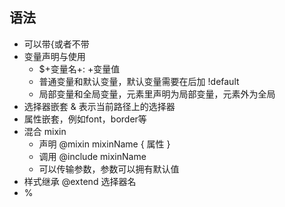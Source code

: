 ## 语法
- 可以带{或者不带
- 变量声明与使用
	- $+变量名+: +变量值
	- 普通变量和默认变量，默认变量需要在后加 !default
	- 局部变量和全局变量，元素里声明为局部变量，元素外为全局
- 选择器嵌套 & 表示当前路径上的选择器
- 属性嵌套，例如font，border等
- 混合 mixin
	- 声明 @mixin mixinName { 属性 }
	- 调用 @include mixinName
	- 可以传输参数，参数可以拥有默认值
- 样式继承 @extend 选择器名
- %